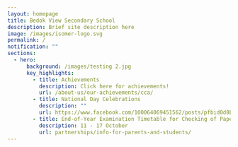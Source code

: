 ```yaml
---
layout: homepage
title: Bedok View Secondary School
description: Brief site description here
image: /images/isomer-logo.svg
permalink: /
notification: ""
sections:
  - hero:
      background: /images/testing 2.jpg
      key_highlights:
        - title: Achievements
          description: Click here for achievements!
          url: /about-us/our-achievements/cca/
        - title: National Day Celebrations
          description: ""
          url: https://www.facebook.com/100064069451562/posts/pfbid0d8BHXMKJ3FgqBAJEEi7EiMDAMdhJeucX5LqXQouWe1rtvXjCBiKr1to5nnXQPQdol/?mibextid=cr9u03
        - title: End-of-Year Examination Timetable for Checking of Paper
          description: 11 - 17 October
          url: partnerships/info-for-parents-and-students/
---
```

